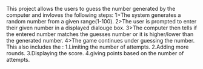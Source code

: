 This project allows the users to guess the number generated by the computer and invloves the following steps:
1>The system generates a random number from a given range(1-100).
2>The user is prompted to enter their given number in a displayed dialouge box.
3>The computer then tells if the entered number matches the guesses number or it is higher/lower than the generated number.
4>The game continues under guessing the number.
This also includes the :
1.Limiting the number of attempts.
2.Adding more rounds.
3.Displaying the score.
4.giving points based on the number of attempts.
